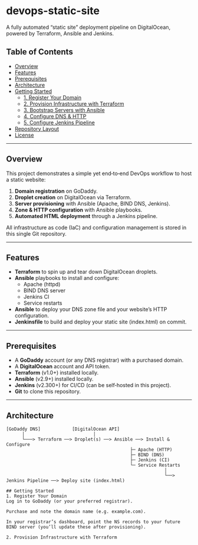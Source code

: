 # devops-static-site

A fully automated “static site” deployment pipeline on DigitalOcean, powered by Terraform, Ansible and Jenkins.

## Table of Contents

- [Overview](#overview)  
- [Features](#features)  
- [Prerequisites](#prerequisites)  
- [Architecture](#architecture)  
- [Getting Started](#getting-started)  
  - [1. Register Your Domain](#1-register-your-domain)  
  - [2. Provision Infrastructure with Terraform](#2-provision-infrastructure-with-terraform)  
  - [3. Bootstrap Servers with Ansible](#3-bootstrap-servers-with-ansible)  
  - [4. Configure DNS & HTTP](#4-configure-dns--http)  
  - [5. Configure Jenkins Pipeline](#5-configure-jenkins-pipeline)  
- [Repository Layout](#repository-layout)  
- [License](#license)  

---

## Overview

This project demonstrates a simple yet end‑to‑end DevOps workflow to host a static website:

1. **Domain registration** on GoDaddy.  
2. **Droplet creation** on DigitalOcean via Terraform.  
3. **Server provisioning** with Ansible (Apache, BIND DNS, Jenkins).  
4. **Zone & HTTP configuration** with Ansible playbooks.  
5. **Automated HTML deployment** through a Jenkins pipeline.

All infrastructure as code (IaC) and configuration management is stored in this single Git repository.

---

## Features

- **Terraform** to spin up and tear down DigitalOcean droplets.  
- **Ansible** playbooks to install and configure:
  - Apache (httpd)  
  - BIND DNS server  
  - Jenkins CI  
  - Service restarts  
- **Ansible** to deploy your DNS zone file and your website’s HTTP configuration.  
- **Jenkinsfile** to build and deploy your static site (index.html) on commit.

---

## Prerequisites

- A **GoDaddy** account (or any DNS registrar) with a purchased domain.  
- A **DigitalOcean** account and API token.  
- **Terraform** (v1.0+) installed locally.  
- **Ansible** (v2.9+) installed locally.  
- **Jenkins** (v2.300+) for CI/CD (can be self‑hosted in this project).  
- **Git** to clone this repository.

---

## Architecture

```plaintext
[GoDaddy DNS]            [DigitalOcean API]
      │                          │
      └───> Terraform ──> Droplet(s) ──> Ansible ──> Install & Configure
                                               ├─ Apache (HTTP)
                                               ├─ BIND (DNS)
                                               ├─ Jenkins (CI)
                                               └─ Service Restarts
                                                            │
                                                            └──> Jenkins Pipeline ──> Deploy site (index.html)

## Getting Started
1. Register Your Domain
Log in to GoDaddy (or your preferred registrar).

Purchase and note the domain name (e.g. example.com).

In your registrar’s dashboard, point the NS records to your future BIND server (you’ll update these after provisioning).

2. Provision Infrastructure with Terraform
